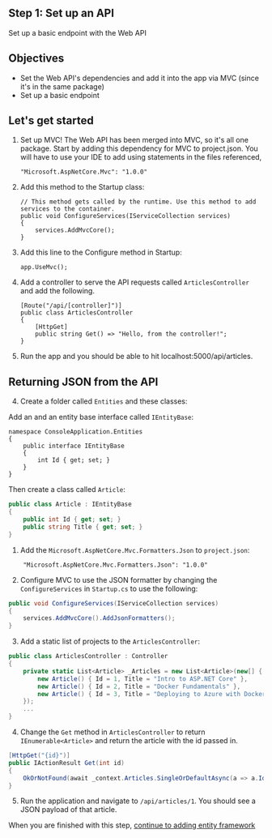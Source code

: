 ## Step 1: Set up an API
Set up a basic endpoint with the Web API

## Objectives
- Set the Web API's dependencies and add it into the app via MVC (since it's in the same package)
- Set up a basic endpoint

## Let's get started

1. Set up MVC! The Web API has been merged into MVC, so it's all one package. Start by adding this dependency for MVC to project.json. You will have to use your IDE to add using statements in the files referenced,

    ```
    "Microsoft.AspNetCore.Mvc": "1.0.0"
    ```

2. Add this method to the Startup class:

    ```
    // This method gets called by the runtime. Use this method to add services to the container.
    public void ConfigureServices(IServiceCollection services)
    {
        services.AddMvcCore();
    }
    ```

3. Add this line to the Configure method in Startup:

    ```
    app.UseMvc();
    ```

4. Add a controller to serve the API requests called `ArticlesController` and add the following.

    ```
    [Route("/api/[controller]")]
    public class ArticlesController
    {
        [HttpGet]
        public string Get() => "Hello, from the controller!";
    }
    ```

5. Run the app and you should be able to hit localhost:5000/api/articles.

## Returning JSON from the API

  4. Create a folder called `Entities` and these classes:

  Add an  and an entity base interface called `IEntityBase`:

  ```
  namespace ConsoleApplication.Entities
  {
      public interface IEntityBase
      {
          int Id { get; set; }
      }
  }
  ```

  Then create a class called `Article`:

  ```C#
  public class Article : IEntityBase
  {
      public int Id { get; set; }
      public string Title { get; set; }
  }
  ```

  1. Add the `Microsoft.AspNetCore.Mvc.Formatters.Json` to `project.json`:

  ```
      "Microsoft.AspNetCore.Mvc.Formatters.Json": "1.0.0"

  ```

  2. Configure MVC to use the JSON formatter by changing the `ConfigureServices` in `Startup.cs` to use the following:

  ```C#
  public void ConfigureServices(IServiceCollection services)
  {
      services.AddMvcCore().AddJsonFormatters();
  }
  ```

  3. Add a static list of projects to the `ArticlesController`:

  ```C#
  public class ArticlesController : Controller
  {
      private static List<Article> _Articles = new List<Article>(new[] {
          new Article() { Id = 1, Title = "Intro to ASP.NET Core" },
          new Article() { Id = 2, Title = "Docker Fundamentals" },
          new Article() { Id = 3, Title = "Deploying to Azure with Docker" },
      });
      ...
  }

  ```

  4. Change the `Get` method in `ArticlesController` to return `IEnumerable<Article>` and return the article with the id passed in.

  ```C#
  [HttpGet("{id}")]
  public IActionResult Get(int id)
  {
      OkOrNotFound(await _context.Articles.SingleOrDefaultAsync(a => a.Id == id));
  }
  ```

  5. Run the application and navigate to `/api/articles/1`. You should see a JSON payload of that article.


When you are finished with this step, [continue to adding entity framework](https://github.com/Wyntuition/aspnetcore-workshop-kit/tree/master/03-EntityFramework)
